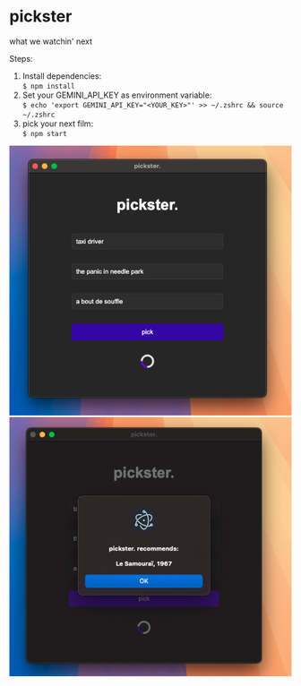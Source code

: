 # pickster
what we watchin' next

Steps:
1. Install dependencies:  
`$ npm install`
2. Set your GEMINI_API_KEY as environment variable:  
`$ echo 'export GEMINI_API_KEY="<YOUR_KEY>"' >> ~/.zshrc && source ~/.zshrc`
3. pick your next film:  
`$ npm start`

![Logo](./images/beforePick.png)  
![Logo](./images/afterPick.png)
